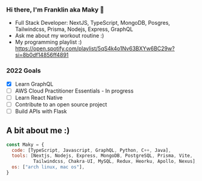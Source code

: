 ### Hi there, I'm Franklin aka Maky 👋
- Full Stack Developer: NextJS, TypeScript, MongoDB, Posgres, Tailwindcss, Prisma, Nodejs, Express, GraphQL
- Ask me about my workout routine :)
- My programming playlist :) https://open.spotify.com/playlist/5qS4k4o1Nv63BXYw6BC29w?si=8b0df14856ff4891

### 2022 Goals
- [x] Learn GraphQL
- [ ] AWS Cloud Practitioner Essentials - In progress
- [ ] Learn React Native
- [ ] Contribute to an open source project
- [ ] Build APIs with Flask

## A bit about me :)

```javascript
const Maky = {
  code: [TypeScript, Javascript, GraphQL, Python, C++, Java],
  tools: [Nextjs, Nodejs, Express, MongoDB, PostgreSQL, Prisma, Vite, 
          Tailwindcss, Chakra-UI, MySQL, Redux, Heorku, Apollo, Nexus],
  os: ["arch linux, mac os"],
}
```
<!--
<a href="https://github.com/anuraghazra/github-readme-stats">
  
  <img align="right" src="https://github-readme-stats.vercel.app/api?username=makyfj&show_icons=true&theme=onedark" />
  
</a>

[![Top Langs](https://github-readme-stats.vercel.app/api/top-langs/?username=makyfj&show_icons=true&theme=onedark&hide=lua,c,vim%20script,html,shell)](https://github.com/anuraghazra/github-readme-stats)
-->


<!--
**makyfj/makyfj** is a ✨ _special_ ✨ repository because its `README.md` (this file) appears on your GitHub profile.

Here are some ideas to get you started:

- 🔭 I’m currently working on ...
- 🌱 I’m currently learning ...
- 👯 I’m looking to collaborate on ...
- 🤔 I’m looking for help with ...
- 💬 Ask me about ...
- 📫 How to reach me: ...
- 😄 Pronouns: ...
- ⚡ Fun fact: ...
-->
